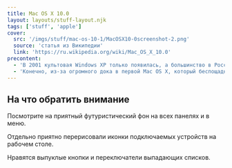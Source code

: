 ```yaml
---
title: Mac OS X 10.0
layout: layouts/stuff-layout.njk
tags: ['stuff', 'apple']
cover: 
  src: '/imgs/stuff/mac-os-10-1/MacOSX10-0screenshot-2.png'
  source: 'статья из Википедии'
  link: 'https://ru.wikipedia.org/wiki/Mac_OS_X_10.0'
precontent: 
  - 'В 2001 культовая Windows XP только появилась, а большинство в России, если и пользовались компьютерами, то с более ранними версиями операционной системы от Microsoft.' 
  - 'Конечно, из-за огромного дока в первой Mac OS X, который беспощадно жрал пространство впечатление смазывается, но дизайн так же экономно относится к вертикальному расстоянию. И да, док можно уменьшить.'
---
```

## На что обратить внимание

Посмотрите на приятный футуристический фон на всех панелях и в меню.

Отдельно приятно перерисовали иконки подключаемых устройств на рабочем столе.

Нравятся выпуклые кнопки и переключатели выпадающих списков.
